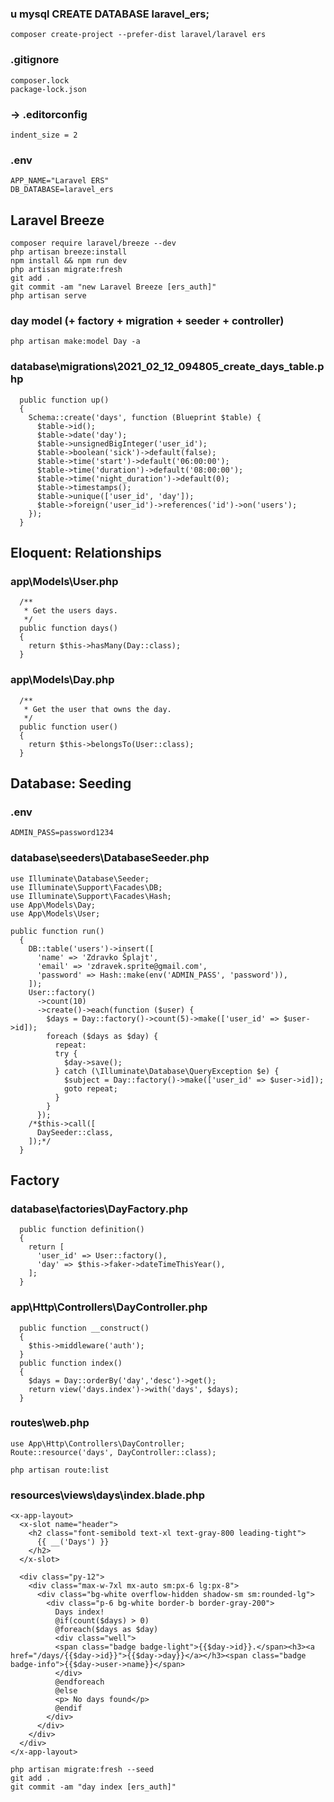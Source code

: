 ### u mysql CREATE DATABASE laravel_ers;
```
composer create-project --prefer-dist laravel/laravel ers
```
### .gitignore
```
composer.lock
package-lock.json
```
### -> .editorconfig
```
indent_size = 2
```
### .env
```
APP_NAME="Laravel ERS"
DB_DATABASE=laravel_ers
```

## Laravel Breeze

```
composer require laravel/breeze --dev
php artisan breeze:install
npm install && npm run dev
php artisan migrate:fresh
git add .
git commit -am "new Laravel Breeze [ers_auth]"
php artisan serve
```

### day model (+ factory + migration + seeder + controller)
```
php artisan make:model Day -a
```

### database\migrations\2021_02_12_094805_create_days_table.php
```
  public function up()
  {
    Schema::create('days', function (Blueprint $table) {
      $table->id();
      $table->date('day');
      $table->unsignedBigInteger('user_id');
      $table->boolean('sick')->default(false);
      $table->time('start')->default('06:00:00');
      $table->time('duration')->default('08:00:00');
      $table->time('night_duration')->default(0);
      $table->timestamps();
      $table->unique(['user_id', 'day']);
      $table->foreign('user_id')->references('id')->on('users');
    });
  }
```

## Eloquent: Relationships

### app\Models\User.php
```
  /**
   * Get the users days.
   */
  public function days()
  {
    return $this->hasMany(Day::class);
  }
```

### app\Models\Day.php
```
  /**
   * Get the user that owns the day.
   */
  public function user()
  {
    return $this->belongsTo(User::class);
  }
```

## Database: Seeding

### .env
```
ADMIN_PASS=password1234
```

### database\seeders\DatabaseSeeder.php
```
use Illuminate\Database\Seeder;
use Illuminate\Support\Facades\DB;
use Illuminate\Support\Facades\Hash;
use App\Models\Day;
use App\Models\User;

public function run()
  {
    DB::table('users')->insert([
      'name' => 'Zdravko Šplajt',
      'email' => 'zdravek.sprite@gmail.com',
      'password' => Hash::make(env('ADMIN_PASS', 'password')),
    ]);
    User::factory()
      ->count(10)
      ->create()->each(function ($user) {
        $days = Day::factory()->count(5)->make(['user_id' => $user->id]);
        foreach ($days as $day) {
          repeat:
          try {
            $day->save();
          } catch (\Illuminate\Database\QueryException $e) {
            $subject = Day::factory()->make(['user_id' => $user->id]);
            goto repeat;
          }
        }
      });
    /*$this->call([
      DaySeeder::class,
    ]);*/
  }
```

## Factory

### database\factories\DayFactory.php
```
  public function definition()
  {
    return [
      'user_id' => User::factory(),
      'day' => $this->faker->dateTimeThisYear(),
    ];
  }
```

### app\Http\Controllers\DayController.php
```
  public function __construct()
  {
    $this->middleware('auth');
  }
  public function index()
  {
    $days = Day::orderBy('day','desc')->get();
    return view('days.index')->with('days', $days);
  }
```

### routes\web.php
```
use App\Http\Controllers\DayController;
Route::resource('days', DayController::class);
```

```
php artisan route:list
```

### resources\views\days\index.blade.php
```
<x-app-layout>
  <x-slot name="header">
    <h2 class="font-semibold text-xl text-gray-800 leading-tight">
      {{ __('Days') }}
    </h2>
  </x-slot>

  <div class="py-12">
    <div class="max-w-7xl mx-auto sm:px-6 lg:px-8">
      <div class="bg-white overflow-hidden shadow-sm sm:rounded-lg">
        <div class="p-6 bg-white border-b border-gray-200">
          Days index!
          @if(count($days) > 0)
          @foreach($days as $day)
          <div class="well">
          <span class="badge badge-light">{{$day->id}}.</span><h3><a href="/days/{{$day->id}}">{{$day->day}}</a></h3><span class="badge badge-info">{{$day->user->name}}</span>
          </div>
          @endforeach
          @else
          <p> No days found</p>
          @endif
        </div>
      </div>
    </div>
  </div>
</x-app-layout>
```
```
php artisan migrate:fresh --seed
git add .
git commit -am "day index [ers_auth]"
```